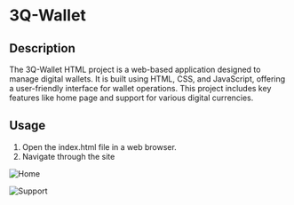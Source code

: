 # 3Q-Wallet  
## Description
The 3Q-Wallet HTML project is a web-based application designed to manage digital wallets. It is built using HTML, CSS, and JavaScript, offering a user-friendly interface for wallet operations. This project includes key features like home page and support for various digital currencies.

## Usage
1. Open the index.html file in a web browser.
2. Navigate through the site

![Home](https://github.com/junlin0902/3Q-Wallet/assets/118623321/9dcec1f0-ad65-4026-8c6c-5f4e82a3d5c6)
 
![Support](https://github.com/junlin0902/3Q-Wallet/assets/118623321/d93dcb15-f8ab-4e65-a13e-10f15ba0bc2d)
